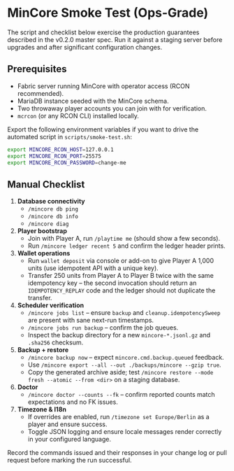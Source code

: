 # MinCore Smoke Test (Ops-Grade)

The script and checklist below exercise the production guarantees described in the v0.2.0 master
spec. Run it against a staging server before upgrades and after significant configuration changes.

## Prerequisites

* Fabric server running MinCore with operator access (RCON recommended).
* MariaDB instance seeded with the MinCore schema.
* Two throwaway player accounts you can join with for verification.
* `mcrcon` (or any RCON CLI) installed locally.

Export the following environment variables if you want to drive the automated script in
`scripts/smoke-test.sh`:

```sh
export MINCORE_RCON_HOST=127.0.0.1
export MINCORE_RCON_PORT=25575
export MINCORE_RCON_PASSWORD=change-me
```

## Manual Checklist

1. **Database connectivity**
   * `/mincore db ping`
   * `/mincore db info`
   * `/mincore diag`
2. **Player bootstrap**
   * Join with Player A, run `/playtime me` (should show a few seconds).
   * Run `/mincore ledger recent 5` and confirm the ledger header prints.
3. **Wallet operations**
   * Run `wallet deposit` via console or add-on to give Player A 1,000 units (use idempotent API
     with a unique key).
   * Transfer 250 units from Player A to Player B twice with the same idempotency key – the second
     invocation should return an `IDEMPOTENCY_REPLAY` code and the ledger should not duplicate the
     transfer.
4. **Scheduler verification**
   * `/mincore jobs list` – ensure `backup` and `cleanup.idempotencySweep` are present with sane
     next-run timestamps.
   * `/mincore jobs run backup` – confirm the job queues.
   * Inspect the backup directory for a new `mincore-*.jsonl.gz` and `.sha256` checksum.
5. **Backup + restore**
   * `/mincore backup now` – expect `mincore.cmd.backup.queued` feedback.
   * Use `/mincore export --all --out ./backups/mincore --gzip true`.
   * Copy the generated archive aside; test `/mincore restore --mode fresh --atomic --from <dir>` on a
     staging database.
6. **Doctor**
   * `/mincore doctor --counts --fk` – confirm reported counts match expectations and no FK issues.
7. **Timezone & I18n**
   * If overrides are enabled, run `/timezone set Europe/Berlin` as a player and ensure success.
   * Toggle JSON logging and ensure locale messages render correctly in your configured language.

Record the commands issued and their responses in your change log or pull request before marking the
run successful.
